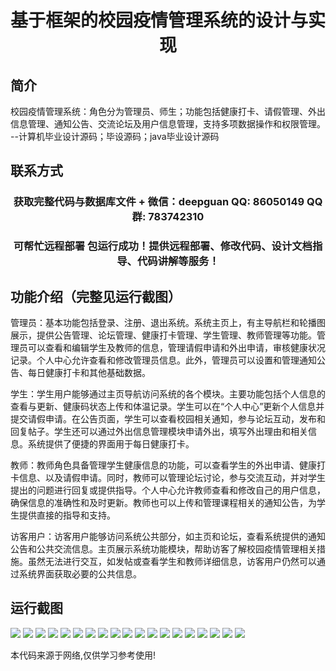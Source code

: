 <p><h1 align="center">基于框架的校园疫情管理系统的设计与实现</h1></p>

## 简介
校园疫情管理系统：角色分为管理员、师生；功能包括健康打卡、请假管理、外出信息管理、通知公告、交流论坛及用户信息管理，支持多项数据操作和权限管理。    --计算机毕业设计源码；毕设源码；java毕业设计源码


## 联系方式
<p><h3 align="center">获取完整代码与数据库文件 + 微信：deepguan QQ: 86050149 QQ群: 783742310</h3></p>
<p><h3 align="center">可帮忙远程部署 包运行成功！提供远程部署、修改代码、设计文档指导、代码讲解等服务！</h3></p>

## 功能介绍（完整见运行截图）
管理员：基本功能包括登录、注册、退出系统。系统主页上，有主导航栏和轮播图展示，提供公告管理、论坛管理、健康打卡管理、学生管理、教师管理等功能。管理员可以查看和编辑学生及教师的信息，管理请假申请和外出申请，审核健康状况记录。个人中心允许查看和修改管理员信息。此外，管理员可以设置和管理通知公告、每日健康打卡和其他基础数据。

学生：学生用户能够通过主页导航访问系统的各个模块。主要功能包括个人信息的查看与更新、健康码状态上传和体温记录。学生可以在“个人中心”更新个人信息并提交请假申请。在公告页面，学生可以查看校园相关通知，参与论坛互动，发布和回复帖子。学生还可以通过外出信息管理模块申请外出，填写外出理由和相关信息。系统提供了便捷的界面用于每日健康打卡。

教师：教师角色具备管理学生健康信息的功能，可以查看学生的外出申请、健康打卡信息、以及请假申请。同时，教师可以管理论坛讨论，参与交流互动，并对学生提出的问题进行回复或提供指导。个人中心允许教师查看和修改自己的用户信息，确保信息的准确性和及时更新。教师也可以上传和管理课程相关的通知公告，为学生提供直接的指导和支持。

访客用户：访客用户能够访问系统公共部分，如主页和论坛，查看系统提供的通知公告和公共交流信息。主页展示系统功能模块，帮助访客了解校园疫情管理相关措施。虽然无法进行交互，如发帖或查看学生和教师详细信息，访客用户仍然可以通过系统界面获取必要的公共信息。


## 运行截图
![](img/001.jpg)
![](img/002.jpg)
![](img/003.jpg)
![](img/004.jpg)
![](img/005.jpg)
![](img/006.jpg)
![](img/007.jpg)
![](img/008.jpg)
![](img/009.jpg)
![](img/010.jpg)
![](img/011.jpg)
![](img/012.jpg)
![](img/013.jpg)
![](img/014.jpg)
![](img/015.jpg)
![](img/016.jpg)
![](img/017.jpg)
![](img/018.jpg)
![](img/019.jpg)

<p>本代码来源于网络,仅供学习参考使用!</p>
